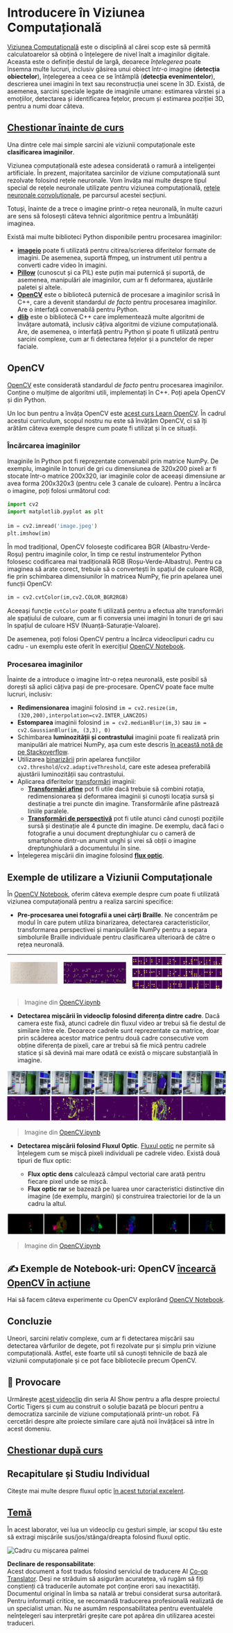 <!--
CO_OP_TRANSLATOR_METADATA:
{
  "original_hash": "4bedc8e702db17260cfe824d58b6cfd4",
  "translation_date": "2025-08-25T23:00:57+00:00",
  "source_file": "lessons/4-ComputerVision/06-IntroCV/README.md",
  "language_code": "ro"
}
-->
# Introducere în Viziunea Computațională

[Viziunea Computațională](https://wikipedia.org/wiki/Computer_vision) este o disciplină al cărei scop este să permită calculatoarelor să obțină o înțelegere de nivel înalt a imaginilor digitale. Aceasta este o definiție destul de largă, deoarece *înțelegerea* poate însemna multe lucruri, inclusiv găsirea unui obiect într-o imagine (**detecția obiectelor**), înțelegerea a ceea ce se întâmplă (**detecția evenimentelor**), descrierea unei imagini în text sau reconstrucția unei scene în 3D. Există, de asemenea, sarcini speciale legate de imaginile umane: estimarea vârstei și a emoțiilor, detectarea și identificarea fețelor, precum și estimarea poziției 3D, pentru a numi doar câteva.

## [Chestionar înainte de curs](https://red-field-0a6ddfd03.1.azurestaticapps.net/quiz/106)

Una dintre cele mai simple sarcini ale viziunii computaționale este **clasificarea imaginilor**.

Viziunea computațională este adesea considerată o ramură a inteligenței artificiale. În prezent, majoritatea sarcinilor de viziune computațională sunt rezolvate folosind rețele neuronale. Vom învăța mai multe despre tipul special de rețele neuronale utilizate pentru viziunea computațională, [rețele neuronale convoluționale](../07-ConvNets/README.md), pe parcursul acestei secțiuni.

Totuși, înainte de a trece o imagine printr-o rețea neuronală, în multe cazuri are sens să folosești câteva tehnici algoritmice pentru a îmbunătăți imaginea.

Există mai multe biblioteci Python disponibile pentru procesarea imaginilor:

* **[imageio](https://imageio.readthedocs.io/en/stable/)** poate fi utilizată pentru citirea/scrierea diferitelor formate de imagini. De asemenea, suportă ffmpeg, un instrument util pentru a converti cadre video în imagini.
* **[Pillow](https://pillow.readthedocs.io/en/stable/index.html)** (cunoscut și ca PIL) este puțin mai puternică și suportă, de asemenea, manipulări ale imaginilor, cum ar fi deformarea, ajustările paletei și altele.
* **[OpenCV](https://opencv.org/)** este o bibliotecă puternică de procesare a imaginilor scrisă în C++, care a devenit standardul *de facto* pentru procesarea imaginilor. Are o interfață convenabilă pentru Python.
* **[dlib](http://dlib.net/)** este o bibliotecă C++ care implementează multe algoritmi de învățare automată, inclusiv câțiva algoritmi de viziune computațională. Are, de asemenea, o interfață pentru Python și poate fi utilizată pentru sarcini complexe, cum ar fi detectarea fețelor și a punctelor de reper faciale.

## OpenCV

[OpenCV](https://opencv.org/) este considerată standardul *de facto* pentru procesarea imaginilor. Conține o mulțime de algoritmi utili, implementați în C++. Poți apela OpenCV și din Python.

Un loc bun pentru a învăța OpenCV este [acest curs Learn OpenCV](https://learnopencv.com/getting-started-with-opencv/). În cadrul acestui curriculum, scopul nostru nu este să învățăm OpenCV, ci să îți arătăm câteva exemple despre cum poate fi utilizat și în ce situații.

### Încărcarea imaginilor

Imaginile în Python pot fi reprezentate convenabil prin matrice NumPy. De exemplu, imaginile în tonuri de gri cu dimensiunea de 320x200 pixeli ar fi stocate într-o matrice 200x320, iar imaginile color de aceeași dimensiune ar avea forma 200x320x3 (pentru cele 3 canale de culoare). Pentru a încărca o imagine, poți folosi următorul cod:

```python
import cv2
import matplotlib.pyplot as plt

im = cv2.imread('image.jpeg')
plt.imshow(im)
```

În mod tradițional, OpenCV folosește codificarea BGR (Albastru-Verde-Roșu) pentru imaginile color, în timp ce restul instrumentelor Python folosesc codificarea mai tradițională RGB (Roșu-Verde-Albastru). Pentru ca imaginea să arate corect, trebuie să o convertești în spațiul de culoare RGB, fie prin schimbarea dimensiunilor în matricea NumPy, fie prin apelarea unei funcții OpenCV:

```python
im = cv2.cvtColor(im,cv2.COLOR_BGR2RGB)
```

Aceeași funcție `cvtColor` poate fi utilizată pentru a efectua alte transformări ale spațiului de culoare, cum ar fi conversia unei imagini în tonuri de gri sau în spațiul de culoare HSV (Nuanță-Saturație-Valoare).

De asemenea, poți folosi OpenCV pentru a încărca videoclipuri cadru cu cadru - un exemplu este oferit în exercițiul [OpenCV Notebook](../../../../../lessons/4-ComputerVision/06-IntroCV/OpenCV.ipynb).

### Procesarea imaginilor

Înainte de a introduce o imagine într-o rețea neuronală, este posibil să dorești să aplici câțiva pași de pre-procesare. OpenCV poate face multe lucruri, inclusiv:

* **Redimensionarea** imaginii folosind `im = cv2.resize(im, (320,200),interpolation=cv2.INTER_LANCZOS)`
* **Estomparea** imaginii folosind `im = cv2.medianBlur(im,3)` sau `im = cv2.GaussianBlur(im, (3,3), 0)`
* Schimbarea **luminozității și contrastului** imaginii poate fi realizată prin manipulări ale matricei NumPy, așa cum este descris [în această notă de pe Stackoverflow](https://stackoverflow.com/questions/39308030/how-do-i-increase-the-contrast-of-an-image-in-python-opencv).
* Utilizarea [binarizării](https://docs.opencv.org/4.x/d7/d4d/tutorial_py_thresholding.html) prin apelarea funcțiilor `cv2.threshold`/`cv2.adaptiveThreshold`, care este adesea preferabilă ajustării luminozității sau contrastului.
* Aplicarea diferitelor [transformări](https://docs.opencv.org/4.5.5/da/d6e/tutorial_py_geometric_transformations.html) imaginii:
    - **[Transformări afine](https://docs.opencv.org/4.5.5/d4/d61/tutorial_warp_affine.html)** pot fi utile dacă trebuie să combini rotația, redimensionarea și deformarea imaginii și cunoști locația sursă și destinație a trei puncte din imagine. Transformările afine păstrează liniile paralele.
    - **[Transformări de perspectivă](https://medium.com/analytics-vidhya/opencv-perspective-transformation-9edffefb2143)** pot fi utile atunci când cunoști pozițiile sursă și destinație ale 4 puncte din imagine. De exemplu, dacă faci o fotografie a unui document dreptunghiular cu o cameră de smartphone dintr-un anumit unghi și vrei să obții o imagine dreptunghiulară a documentului în sine.
* Înțelegerea mișcării din imagine folosind **[flux optic](https://docs.opencv.org/4.5.5/d4/dee/tutorial_optical_flow.html)**.

## Exemple de utilizare a Viziunii Computaționale

În [OpenCV Notebook](../../../../../lessons/4-ComputerVision/06-IntroCV/OpenCV.ipynb), oferim câteva exemple despre cum poate fi utilizată viziunea computațională pentru a realiza sarcini specifice:

* **Pre-procesarea unei fotografii a unei cărți Braille**. Ne concentrăm pe modul în care putem utiliza binarizarea, detectarea caracteristicilor, transformarea perspectivei și manipulările NumPy pentru a separa simbolurile Braille individuale pentru clasificarea ulterioară de către o rețea neuronală.

![Imagine Braille](../../../../../translated_images/braille.341962ff76b1bd7044409371d3de09ced5028132aef97344ea4b7468c1208126.ro.jpeg) | ![Imagine Braille Pre-procesată](../../../../../translated_images/braille-result.46530fea020b03c76aac532d7d6eeef7f6fb35b55b1001cd21627907dabef3ed.ro.png) | ![Simboluri Braille](../../../../../translated_images/braille-symbols.0159185ab69d533909dc4d7d26a1971b51401c6a80eb3a5584f250ea880af88b.ro.png)
----|-----|-----

> Imagine din [OpenCV.ipynb](../../../../../lessons/4-ComputerVision/06-IntroCV/OpenCV.ipynb)

* **Detectarea mișcării în videoclip folosind diferența dintre cadre**. Dacă camera este fixă, atunci cadrele din fluxul video ar trebui să fie destul de similare între ele. Deoarece cadrele sunt reprezentate ca matrice, doar prin scăderea acestor matrice pentru două cadre consecutive vom obține diferența de pixeli, care ar trebui să fie mică pentru cadrele statice și să devină mai mare odată ce există o mișcare substanțială în imagine.

![Imagine a cadrelor video și a diferențelor dintre cadre](../../../../../translated_images/frame-difference.706f805491a0883c938e16447bf5eb2f7d69e812c7f743cbe7d7c7645168f81f.ro.png)

> Imagine din [OpenCV.ipynb](../../../../../lessons/4-ComputerVision/06-IntroCV/OpenCV.ipynb)

* **Detectarea mișcării folosind Fluxul Optic**. [Fluxul optic](https://docs.opencv.org/3.4/d4/dee/tutorial_optical_flow.html) ne permite să înțelegem cum se mișcă pixeli individuali pe cadrele video. Există două tipuri de flux optic:

   - **Flux optic dens** calculează câmpul vectorial care arată pentru fiecare pixel unde se mișcă.
   - **Flux optic rar** se bazează pe luarea unor caracteristici distinctive din imagine (de exemplu, margini) și construirea traiectoriei lor de la un cadru la altul.

![Imagine a Fluxului Optic](../../../../../translated_images/optical.1f4a94464579a83a10784f3c07fe7228514714b96782edf50e70ccd59d2d8c4f.ro.png)

> Imagine din [OpenCV.ipynb](../../../../../lessons/4-ComputerVision/06-IntroCV/OpenCV.ipynb)

## ✍️ Exemple de Notebook-uri: OpenCV [încearcă OpenCV în acțiune](../../../../../lessons/4-ComputerVision/06-IntroCV/OpenCV.ipynb)

Hai să facem câteva experimente cu OpenCV explorând [OpenCV Notebook](../../../../../lessons/4-ComputerVision/06-IntroCV/OpenCV.ipynb).

## Concluzie

Uneori, sarcini relativ complexe, cum ar fi detectarea mișcării sau detectarea vârfurilor de degete, pot fi rezolvate pur și simplu prin viziune computațională. Astfel, este foarte util să cunoști tehnicile de bază ale viziunii computaționale și ce pot face bibliotecile precum OpenCV.

## 🚀 Provocare

Urmărește [acest videoclip](https://docs.microsoft.com/shows/ai-show/ai-show--2021-opencv-ai-competition--grand-prize-winners--cortic-tigers--episode-32?WT.mc_id=academic-77998-cacaste) din seria AI Show pentru a afla despre proiectul Cortic Tigers și cum au construit o soluție bazată pe blocuri pentru a democratiza sarcinile de viziune computațională printr-un robot. Fă cercetări despre alte proiecte similare care ajută noii învățăcei să intre în acest domeniu.

## [Chestionar după curs](https://red-field-0a6ddfd03.1.azurestaticapps.net/quiz/206)

## Recapitulare și Studiu Individual

Citește mai multe despre fluxul optic [în acest tutorial excelent](https://learnopencv.com/optical-flow-in-opencv/).

## [Temă](lab/README.md)

În acest laborator, vei lua un videoclip cu gesturi simple, iar scopul tău este să extragi mișcările sus/jos/stânga/dreapta folosind fluxul optic.

<img src="images/palm-movement.png" width="30%" alt="Cadru cu mișcarea palmei"/>

**Declinare de responsabilitate**:  
Acest document a fost tradus folosind serviciul de traducere AI [Co-op Translator](https://github.com/Azure/co-op-translator). Deși ne străduim să asigurăm acuratețea, vă rugăm să fiți conștienți că traducerile automate pot conține erori sau inexactități. Documentul original în limba sa natală ar trebui considerat sursa autoritară. Pentru informații critice, se recomandă traducerea profesională realizată de un specialist uman. Nu ne asumăm responsabilitatea pentru eventualele neînțelegeri sau interpretări greșite care pot apărea din utilizarea acestei traduceri.